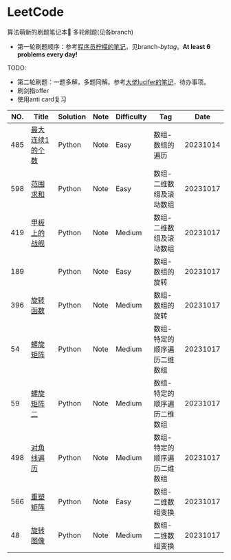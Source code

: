 LeetCode
========

算法萌新的刷题笔记本📒
多轮刷题(见各branch)
 - 第一轮刷题顺序：参考[程序员柠檬的笔记](https://zhuanlan.zhihu.com/p/501483324)，见branch-*bytag*。**At least 6 problems every day!**

 TODO:
 - 第二轮刷题：一题多解，多题同解。参考[大佬lucifer的笔记](https://github.com/azl397985856/leetcode)，待办事项。
 - 刷剑指offer
 - 使用anti card复习


|NO.|Title|Solution|Note|Difficulty|Tag|Date|
|---|-----|--------|----|----------|---|----|
|485|[最大连续1的个数](https://leetcode.cn/problems/max-consecutive-ones/description/)|Python|Note|Easy|数组-数组的遍历|20231014|
|598|[范围求和]()|Python|Note|Easy|数组-二维数组及滚动数组|20231017|
|419|[甲板上的战舰]()|Python|Note|Medium|数组-二维数组及滚动数组|20231017|
|189|[]()|Python|Note|Easy|数组-数组的旋转|20231017|
|396|[旋转函数]()|Python|Note|Medium|数组-数组的旋转|20231017|
|54|[螺旋矩阵]()|Python|Note|Medium|数组-特定的顺序遍历二维数组|20231017|
|59|[螺旋矩阵二]()|Python|Note|Medium|数组-特定的顺序遍历二维数组|20231017|
|498|[对角线遍历]()|Python|Note|Medium|数组-特定的顺序遍历二维数组|20231017|
|566|[重塑矩阵]()|Python|Note|Easy|数组-二维数组变换|20231017|
|48|[旋转图像]()|Python|Note|Medium|数组-二维数组变换|20231017|
